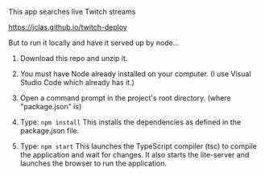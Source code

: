 This app searches live Twitch streams

https://jclas.github.io/twitch-deploy 


But to run it locally and have it served up by node...


1) Download this repo and unzip it.

2) You must have Node already installed on your computer. (I use Visual Studio Code which already has it.)

3) Open a command prompt in the project's root directory. (where "package.json" is)

4) Type: `npm install`
    This installs the dependencies as defined in the package.json file.
    
5) Type: `npm start`
    This launches the TypeScript compiler (tsc) to compile the application and wait for changes. 
    It also starts the lite-server and launches the browser to run the application.
